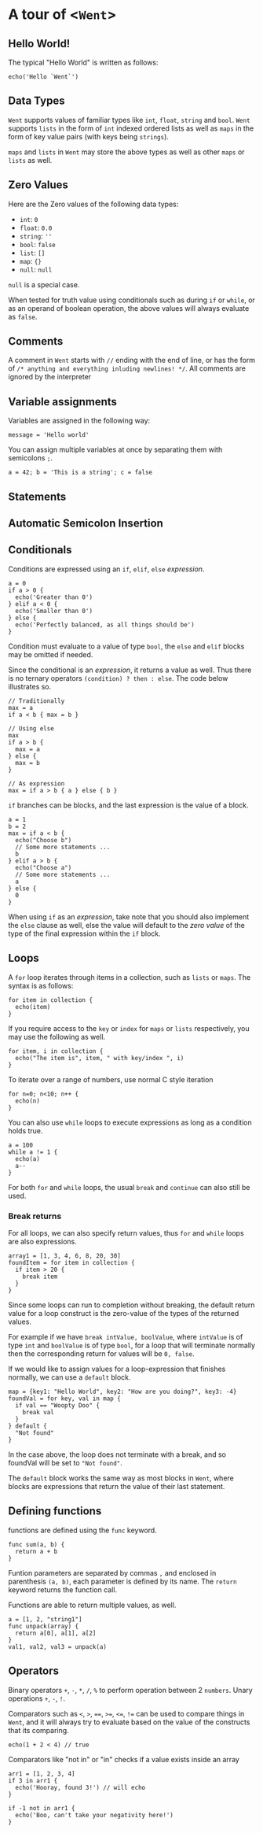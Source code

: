 # A tour of \<`Went`\>

## Hello World!
The typical "Hello World" is written as follows:
```
echo('Hello `Went`')
```

## Data Types
`Went` supports values of familiar types like `int`, `float`, `string` and `bool`. `Went` supports `lists` in the form of `int` indexed ordered lists as well as `maps` in the form of key value pairs (with keys being `strings`).

`maps` and `lists` in `Went` may store the above types as well as other `maps` or `lists` as well.
<!-- as well as `structs`, which can hold functions called `methods` as well as `properties` that can hold any of the data types defined above. -->

## Zero Values
Here are the Zero values of the following data types:
- `int`: `0`
- `float`: `0.0`
- `string`: `''`
- `bool`: `false`
- `list`: `[]`
- `map`: `{}`
- `null`: `null`

`null` is a special case.

When tested for truth value using conditionals such as during `if` or `while`, or as an operand of boolean operation, the above values will always evaluate as `false`.


## Comments
A comment in `Went` starts with `//` ending with the end of line, or has the form of `/* anything and everything inluding newlines! */`. All comments are ignored by the interpreter

## Variable assignments
Variables are assigned in the following way:
```
message = 'Hello world'
```

You can assign multiple variables at once by separating them with semicolons `;`.

```
a = 42; b = 'This is a string'; c = false
```

## Statements


## Automatic Semicolon Insertion


## Conditionals
Conditions are expressed using an `if`, `elif`, `else` *expression*.

```
a = 0
if a > 0 {
  echo('Greater than 0')
} elif a < 0 {
  echo('Smaller than 0')
} else {
  echo('Perfectly balanced, as all things should be')
}
```

Condition must evaluate to a value of type `bool`, the `else` and `elif` blocks may be omitted if needed.

Since the conditional is an *expression*, it returns a value as well. Thus there is no ternary operators `(condition) ? then : else`. The code below illustrates so.
```
// Traditionally
max = a
if a < b { max = b }

// Using else
max
if a > b {
  max = a
} else {
  max = b
}

// As expression
max = if a > b { a } else { b }
```

`if` branches can be blocks, and the last expression is the value of a block.
```
a = 1
b = 2
max = if a < b {
  echo("Choose b")
  // Some more statements ...
  b
} elif a > b {
  echo("Choose a")
  // Some more statements ...
  a
} else {
  0
}
```

When using `if` as an *expression*, take note that you should also implement the `else` clause as well, else the value will default to the *zero value* of the type of the final expression within the `if` block.

## Loops
A `for` loop iterates through items in a collection, such as `lists` or `maps`. The syntax is as follows:
```
for item in collection {
  echo(item)
}
```

If you require access to the `key` or `index` for `maps` or `lists` respectively, you may use the following as well.

```
for item, i in collection {
  echo("The item is", item, " with key/index ", i)
}
```

To iterate over a range of numbers, use normal C style iteration
```
for n=0; n<10; n++ {
  echo(n)
}
```

You can also use `while` loops to execute expressions as long as a condition holds true.
```
a = 100
while a != 1 {
  echo(a)
  a--
}
```

For both `for` and `while` loops, the usual `break` and `continue` can also still be used.

### Break returns
For all loops, we can also specify return values, thus `for` and `while` loops are also expressions.

```
array1 = [1, 3, 4, 6, 8, 20, 30]
foundItem = for item in collection {
  if item > 20 {
    break item
  }
}
```

Since some loops can run to completion without breaking, the default return value for a loop construct is the zero-value of the types of the returned values. 

For example if we have `break intValue, boolValue`, where `intValue` is of type `int` and `boolValue` is of type `bool`, for a loop that will terminate normally then the corresponding return for values will be `0, false`.

If we would like to assign values for a loop-expression that finishes normally, we can use a `default` block.

```
map = {key1: "Hello World", key2: "How are you doing?", key3: -4}
foundVal = for key, val in map {
  if val == "Woopty Doo" {
    break val
  }
} default {
  "Not found"
}
```

In the case above, the loop does not terminate with a break, and so foundVal will be set to `"Not found"`.

The `default` block works the same way as most blocks in `Went`, where blocks are expressions that return the value of their last statement.


## Defining functions
functions are defined using the `func` keyword.
```
func sum(a, b) {
  return a + b
}
```

Funtion parameters are separated by commas `,` and enclosed in parenthesis `(a, b)`, each parameter is defined by its name. The `return` keyword returns the function call.

Functions are able to return multiple values, as well.
```
a = [1, 2, "string1"]
func unpack(array) {
  return a[0], a[1], a[2]
}
val1, val2, val3 = unpack(a)
```

## Operators
Binary operators `+`, `-`, `*`, `/`, `%` to perform operation between 2 `numbers`. Unary operations `+`, `-`, `!`.

Comparators such as `<`, `>`, `==`, `>=`, `<=`, `!=` can be used to compare things in `Went`, and it will always try to evaluate based on the value of the constructs that its comparing.

```
echo(1 + 2 < 4) // true
```

Comparators like "not in" or "in" checks if a value exists inside an array
```
arr1 = [1, 2, 3, 4]
if 3 in arr1 {
  echo('Hooray, found 3!') // will echo
}

if -1 not in arr1 {
  echo('Boo, can't take your negativity here!')
}
```

